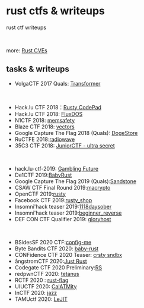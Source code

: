 # rust ctfs & writeups

rust ctf writeups

<br/>

more: [Rust CVEs](https://github.com/xxg1413/rust-security)

## tasks & writeups

- VolgaCTF 2017 Quals: [Transformer](https://ctftime.org/task/3695)
<br/>

- Hack.lu CTF 2018：[Rusty CodePad](https://ctftime.org/task/6866)
- Hack.lu CTF 2018: [FluxDOS](https://ctftime.org/writeup/11876)
- N1CTF 2018: [memsafety](https://ctftime.org/task/5494)
- Blaze CTF 2018: [vectors](https://ctftime.org/task/6001)
- Google Capture The Flag 2018 (Quals): [DogeStore](https://ctftime.org/task/6226)
- RuCTFE 2018:[radiowave](https://ctftime.org/task/7014)
- 35C3 CTF 2018: [JuniorCTF - ultra secret](https://ctftime.org/task/7429)
<br/>

- hack.lu-ctf-2019: [Gambling Future](https://ctftime.org/task/9607)
- De1CTF 2019:[BabyRust](https://ctftime.org/task/8920)
- Google Capture The Flag 2019 (Quals):[Sandstone](https://ctftime.org/task/8800)
- CSAW CTF Final Round 2019:[macrypto](https://ctftime.org/task/9840)
- OpenCTF 2019:[rusty](https://ctftime.org/task/8985)
- Facebook CTF 2019:[rusty_shop](https://ctftime.org/task/8663)
- Insomni'hack teaser 2019:[1118daysober](https://ctftime.org/task/7459)
- Insomni'hack teaser 2019:[beginner_reverse](https://ctftime.org/task/7455)
- DEF CON CTF Qualifier 2019: [gloryhost](https://ctftime.org/task/8550)
<br/>

- BSidesSF 2020 CTF:[config-me](https://ctftime.org/task/10528)
- Byte Bandits CTF 2020: [baby-rust](https://ctftime.org/task/11175)
- CONFidence CTF 2020 Teaser: [crsty sndbx](https://ctftime.org/task/10688)
- ångstromCTF 2020:[Just Rust](https://ctftime.org/task/10765)
- Codegate CTF 2020 Preliminary:[RS](https://ctftime.org/task/10399)
- redpwnCTF 2020: [tetanus](https://ctftime.org/task/12143)
- RCTF 2020 : [rust-flag](https://ctftime.org/task/11738)
- UIUCTF 2020: [CalATMity](https://ctftime.org/task/12409)
- InCTF 2020: [jazz](https://ctftime.org/task/12629)
- TAMUctf 2020: [LeJIT](https://ctftime.org/task/10870)
<br/>



